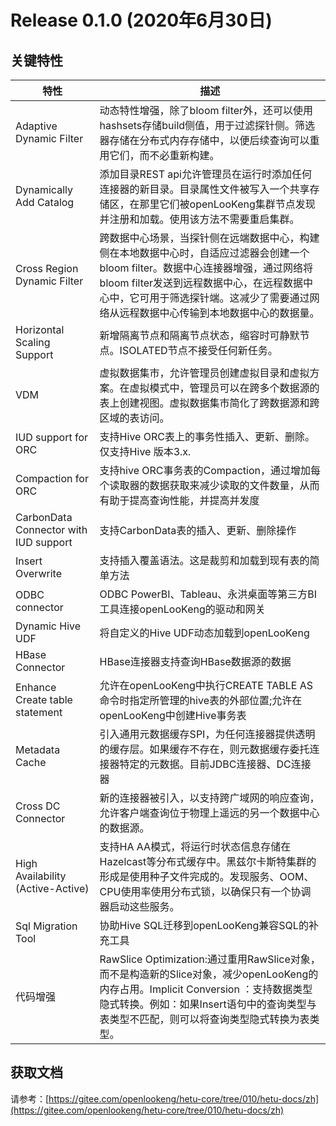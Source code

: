 
# Release 0.1.0 (2020年6月30日)

## 关键特性

|特性|描述|
| -------------------------------------------- | ------------------------------------------------------------ |
| Adaptive Dynamic Filter |动态特性增强，除了bloom filter外，还可以使用hashsets存储build侧值，用于过滤探针侧。筛选器存储在分布式内存存储中，以便后续查询可以重用它们，而不必重新构建。|
| Dynamically Add Catalog|添加目录REST api允许管理员在运行时添加任何连接器的新目录。目录属性文件被写入一个共享存储区，在那里它们被openLooKeng集群节点发现并注册和加载。使用该方法不需要重启集群。|
| Cross Region Dynamic Filter |跨数据中心场景，当探针侧在远端数据中心，构建侧在本地数据中心时，自适应过滤器会创建一个bloom filter。数据中心连接器增强，通过网络将bloom filter发送到远程数据中心，在远程数据中心中，它可用于筛选探针端。这减少了需要通过网络从远程数据中心传输到本地数据中心的数据量。|
| Horizontal Scaling Support|新增隔离节点和隔离节点状态，缩容时可静默节点。ISOLATED节点不接受任何新任务。|
|VDM  |虚拟数据集市，允许管理员创建虚拟目录和虚拟方案。在虚拟模式中，管理员可以在跨多个数据源的表上创建视图。虚拟数据集市简化了跨数据源和跨区域的表访问。|
| IUD support for ORC |支持Hive ORC表上的事务性插入、更新、删除。 仅支持Hive 版本3.x.|
| Compaction for ORC |支持hive ORC事务表的Compaction，通过增加每个读取器的数据获取来减少读取的文件数量，从而有助于提高查询性能，并提高并发度|
| CarbonData Connector with IUD support |支持CarbonData表的插入、更新、删除操作|
| Insert Overwrite |支持插入覆盖语法。这是裁剪和加载到现有表的简单方法|
| ODBC connector| ODBC PowerBI、Tableau、永洪桌面等第三方BI工具连接openLooKeng的驱动和网关|
|Dynamic Hive UDF|将自定义的Hive UDF动态加载到openLooKeng |
| HBase Connector| HBase连接器支持查询HBase数据源的数据|
| Enhance Create table statement |允许在openLooKeng中执行CREATE TABLE AS命令时指定所管理的hive表的外部位置;允许在openLooKeng中创建Hive事务表|
| Metadata Cache |引入通用元数据缓存SPI，为任何连接器提供透明的缓存层。如果缓存不存在，则元数据缓存委托连接器特定的元数据。目前JDBC连接器、DC连接器|
| Cross DC Connector |新的连接器被引入，以支持跨广域网的响应查询，允许客户端查询位于物理上遥远的另一个数据中心的数据源。|
| High Availability (Active-Active) |支持HA AA模式，将运行时状态信息存储在Hazelcast等分布式缓存中。黑兹尔卡斯特集群的形成是使用种子文件完成的。发现服务、OOM、CPU使用率使用分布式锁，以确保只有一个协调器启动这些服务。|
| Sql Migration Tool |协助Hive SQL迁移到openLooKeng兼容SQL的补充工具|
| 代码增强 |RawSlice Optimization:通过重用RawSlice对象，而不是构造新的Slice对象，减少openLooKeng的内存占用。Implicit Conversion ：支持数据类型隐式转换。例如：如果Insert语句中的查询类型与表类型不匹配，则可以将查询类型隐式转换为表类型。|

## 获取文档

请参考：[https://gitee.com/openlookeng/hetu-core/tree/010/hetu-docs/zh](https://gitee.com/openlookeng/hetu-core/tree/010/hetu-docs/zh)